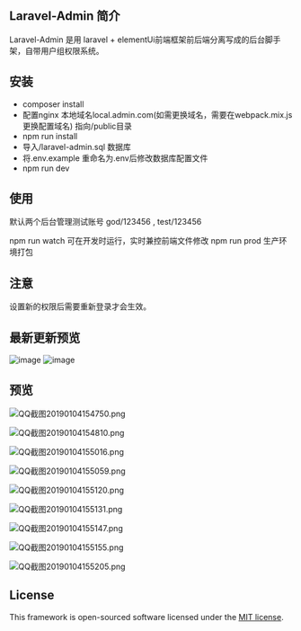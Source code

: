 
## Laravel-Admin 简介

Laravel-Admin 是用 laravel + elementUi前端框架前后端分离写成的后台脚手架，自带用户组权限系统。

## 安装

- composer install  
- 配置nginx 本地域名local.admin.com(如需更换域名，需要在webpack.mix.js更换配置域名) 指向/public目录 
- npm run install
- 导入/laravel-admin.sql 数据库
- 将.env.example 重命名为.env后修改数据库配置文件
- npm run dev


## 使用

默认两个后台管理测试账号 god/123456 , test/123456

npm run watch 可在开发时运行，实时兼控前端文件修改
npm run prod 生产环境打包

## 注意

设置新的权限后需要重新登录才会生效。

## 最新更新预览
![image](https://upload-images.jianshu.io/upload_images/5993750-4ad3fab271b72a69.png?imageMogr2/auto-orient/strip%7CimageView2/2/w/1000/format/webp)
![image](https://upload-images.jianshu.io/upload_images/5993750-5fc95a977325bd63.png?imageMogr2/auto-orient/strip%7CimageView2/2/w/1240)


## 预览

![QQ截图20190104154750.png](https://upload-images.jianshu.io/upload_images/5993750-efa7105bce3ea3f1.png?imageMogr2/auto-orient/strip%7CimageView2/2/w/1240)

![QQ截图20190104154810.png](https://upload-images.jianshu.io/upload_images/5993750-095b4f98baf3d11b.png?imageMogr2/auto-orient/strip%7CimageView2/2/w/1240)

![QQ截图20190104155016.png](https://upload-images.jianshu.io/upload_images/5993750-9a5d47e2d84bb313.png?imageMogr2/auto-orient/strip%7CimageView2/2/w/1240)

![QQ截图20190104155059.png](https://upload-images.jianshu.io/upload_images/5993750-0b96487364dbf9b6.png?imageMogr2/auto-orient/strip%7CimageView2/2/w/1240)

![QQ截图20190104155120.png](https://upload-images.jianshu.io/upload_images/5993750-247128ce5cbac950.png?imageMogr2/auto-orient/strip%7CimageView2/2/w/1240)

![QQ截图20190104155131.png](https://upload-images.jianshu.io/upload_images/5993750-2174a73a34d9369e.png?imageMogr2/auto-orient/strip%7CimageView2/2/w/1240)

![QQ截图20190104155147.png](https://upload-images.jianshu.io/upload_images/5993750-c283087e7b373240.png?imageMogr2/auto-orient/strip%7CimageView2/2/w/1240)

![QQ截图20190104155155.png](https://upload-images.jianshu.io/upload_images/5993750-b279a7962aa2189e.png?imageMogr2/auto-orient/strip%7CimageView2/2/w/1240)

![QQ截图20190104155205.png](https://upload-images.jianshu.io/upload_images/5993750-8f3c23466cb2bc91.png?imageMogr2/auto-orient/strip%7CimageView2/2/w/1240)


## License

This framework is open-sourced software licensed under the [MIT license](https://opensource.org/licenses/MIT).
